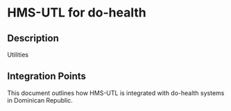 # HMS-UTL for do-health

## Description

Utilities

## Integration Points

This document outlines how HMS-UTL is integrated with do-health systems in Dominican Republic.
